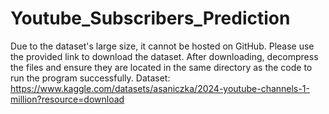 # Youtube_Subscribers_Prediction
Due to the dataset's large size, it cannot be hosted on GitHub. Please use the provided link to download the dataset. After downloading, decompress the files and ensure they are located in the same directory as the code to run the program successfully.
Dataset: https://www.kaggle.com/datasets/asaniczka/2024-youtube-channels-1-million?resource=download
